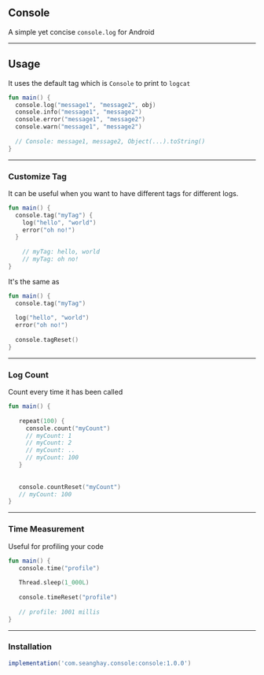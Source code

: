 ## Console
A simple yet concise `console.log` for Android

------------

## Usage
It uses the default tag which is `Console` to print to `logcat`


```kotlin
fun main() {
  console.log("message1", "message2", obj)
  console.info("message1", "message2")
  console.error("message1", "message2")
  console.warn("message1", "message2")
  
  // Console: message1, message2, Object(...).toString()
}
```

------------


### Customize Tag
It can be useful when you want to have different tags for different logs.

```kotlin
fun main() {
  console.tag("myTag") {
    log("hello", "world")
    error("oh no!")
  }
  
    // myTag: hello, world
    // myTag: oh no!
}
```
It's the same as

```kotlin
fun main() {
  console.tag("myTag")
  
  log("hello", "world")
  error("oh no!")
  
  console.tagReset()
}
```
------------

### Log Count
Count every time it has been called

```kotlin
fun main() {
   
   repeat(100) {
     console.count("myCount")
     // myCount: 1
     // myCount: 2
     // myCount: ..
     // myCount: 100
   }
   
   
   console.countReset("myCount")
   // myCount: 100
}
```

------------


### Time Measurement
Useful for profiling your code

```kotlin
fun main() {
   console.time("profile")
   
   Thread.sleep(1_000L)
   
   console.timeReset("profile")
   
   // profile: 1001 millis
}
```

--------

### Installation

```groovy
implementation('com.seanghay.console:console:1.0.0')  
```

